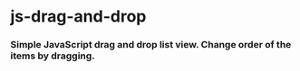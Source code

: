 # js-drag-and-drop

### Simple JavaScript drag and drop list view. Change order of the items by dragging.
